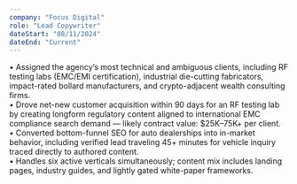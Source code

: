 ```yaml
---
company: "Focus Digital"
role: "Lead Copywriter"
dateStart: "08/11/2024"
dateEnd: "Current"
---
```

• Assigned the agency’s most technical and ambiguous clients, including RF testing labs (EMC/EMI certification), industrial die-cutting fabricators, impact-rated bollard manufacturers, and crypto-adjacent wealth consulting firms. <br />
• Drove net-new customer acquisition within 90 days for an RF testing lab by creating longform regulatory content aligned to international EMC compliance search demand — likely contract value: $25K–75K+ per client.<br />
• Converted bottom-funnel SEO for auto dealerships into in-market behavior, including verified lead traveling 45+ minutes for vehicle inquiry traced directly to authored content.<br />
• Handles six active verticals simultaneously; content mix includes landing pages, industry guides, and lightly gated white-paper frameworks.